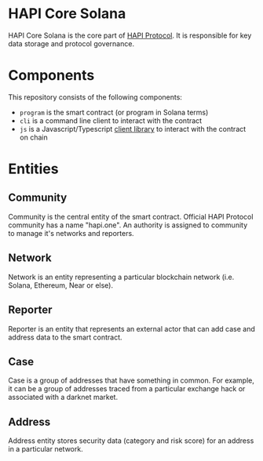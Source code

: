 # HAPI Core Solana

HAPI Core Solana is the core part of [HAPI Protocol](https://hapi.one/). It is responsible for key data storage and protocol governance.

# Components

This repository consists of the following components:
- `program` is the smart contract (or program in Solana terms)
- `cli` is a command line client to interact with the contract
- `js` is a Javascript/Typescript [client library](https://www.npmjs.com/package/@hapi.one/solana-client) to interact with the contract on chain

# Entities

## Community

Community is the central entity of the smart contract. Official HAPI Protocol community has a name "hapi.one". An authority is assigned to community to manage it's networks and reporters.

## Network

Network is an entity representing a particular blockchain network (i.e. Solana, Ethereum, Near or else).

## Reporter

Reporter is an entity that represents an external actor that can add case and address data to the smart contract.

## Case

Case is a group of addresses that have something in common. For example, it can be a group of addresses traced from a particular exchange hack or associated with a darknet market.

## Address

Address entity stores security data (category and risk score) for an address in a particular network.
